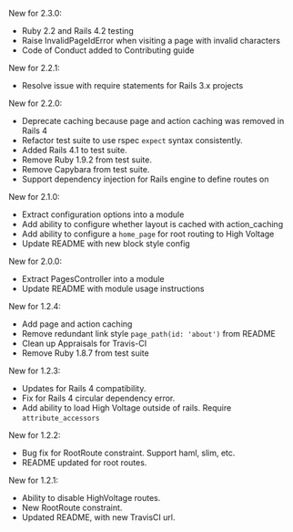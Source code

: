 New for 2.3.0:
+ Ruby 2.2 and Rails 4.2 testing
+ Raise InvalidPageIdError when visiting a page with invalid characters
+ Code of Conduct added to Contributing guide

New for 2.2.1:
+ Resolve issue with require statements for Rails 3.x projects

New for 2.2.0:
+ Deprecate caching because page and action caching was removed in Rails 4
+ Refactor test suite to use rspec `expect` syntax consistently.
+ Added Rails 4.1 to test suite.
+ Remove Ruby 1.9.2 from test suite.
+ Remove Capybara from test suite.
+ Support dependency injection for Rails engine to define routes on

New for 2.1.0:
+ Extract configuration options into a module
+ Add ability to configure whether layout is cached with action_caching
+ Add ability to configure a `home_page` for root routing to High Voltage
+ Update README with new block style config

New for 2.0.0:
+ Extract PagesController into a module
+ Update README with module usage instructions

New for 1.2.4:
+ Add page and action caching
+ Remove redundant link style `page_path(id: 'about')` from README
+ Clean up Appraisals for Travis-CI
+ Remove Ruby 1.8.7 from test suite

New for 1.2.3:
+ Updates for Rails 4 compatibility.
+ Fix for Rails 4 circular dependency error.
+ Add ability to load High Voltage outside of rails. Require `attribute_accessors`

New for 1.2.2:
+ Bug fix for RootRoute constraint. Support haml, slim, etc.
+ README updated for root routes.

New for 1.2.1:
+ Ability to disable HighVoltage routes.
+ New RootRoute constraint.
+ Updated README, with new TravisCI url.
